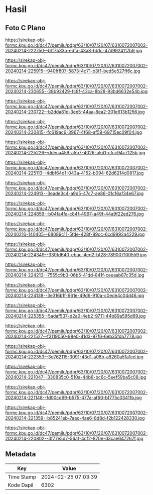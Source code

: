 # Hasil

## Foto C Plano

https://sirekap-obj-formc.kpu.go.id/dc47/pemilu/pdpr/63/10/07/20/07/6310072007002-20240214-222750--b1f7b33a-edfa-43a8-bb1c-47d9924117b9.jpg

https://sirekap-obj-formc.kpu.go.id/dc47/pemilu/pdpr/63/10/07/20/07/6310072007002-20240214-225915--940ff807-5873-4c71-b3f1-bed5e527ff6c.jpg

https://sirekap-obj-formc.kpu.go.id/dc47/pemilu/pdpr/63/10/07/20/07/6310072007002-20240214-230655--38b92429-fc8f-43ca-8b28-93bd6632e54b.jpg

https://sirekap-obj-formc.kpu.go.id/dc47/pemilu/pdpr/63/10/07/20/07/6310072007002-20240214-230722--b2dda81d-3ee5-44aa-8ea2-201e613b1256.jpg

https://sirekap-obj-formc.kpu.go.id/dc47/pemilu/pdpr/63/10/07/20/07/6310072007002-20240214-230815--fc619ac6-3967-4f68-af59-69715ec09f04.jpg

https://sirekap-obj-formc.kpu.go.id/dc47/pemilu/pdpr/63/10/07/20/07/6310072007002-20240214-225226--ddeca459-a5b7-4026-a5d1-cfcc94c7125b.jpg

https://sirekap-obj-formc.kpu.go.id/dc47/pemilu/pdpr/63/10/07/20/07/6310072007002-20240214-225113--4dbf64d1-043a-4152-b094-62d6214d0817.jpg

https://sirekap-obj-formc.kpu.go.id/dc47/pemilu/pdpr/63/10/07/20/07/6310072007002-20240214-224913--3eade3c4-a9d5-47c7-ae86-01c16af34e67.jpg

https://sirekap-obj-formc.kpu.go.id/dc47/pemilu/pdpr/63/10/07/20/07/6310072007002-20240214-224859--b04fa4fa-c84f-4997-a49f-44a9f22ed276.jpg

https://sirekap-obj-formc.kpu.go.id/dc47/pemilu/pdpr/63/10/07/20/07/6310072007002-20240216-140405--68089c11-5fde-428f-89cc-6cd9992a4229.jpg

https://sirekap-obj-formc.kpu.go.id/dc47/pemilu/pdpr/63/10/07/20/07/6310072007002-20240214-224349--330fd640-ebac-4ed2-bf28-789007100559.jpg

https://sirekap-obj-formc.kpu.go.id/dc47/pemilu/pdpr/63/10/07/20/07/6310072007002-20240214-224213--7555c9b3-06b5-41dd-841f-ceeaab87c35d.jpg

https://sirekap-obj-formc.kpu.go.id/dc47/pemilu/pdpr/63/10/07/20/07/6310072007002-20240214-224138--3e316b1f-661e-49d6-910a-c0ede4c04d46.jpg

https://sirekap-obj-formc.kpu.go.id/dc47/pemilu/pdpr/63/10/07/20/07/6310072007002-20240214-225355--5adaf537-d2a0-4eb2-9711-44b89a595d69.jpg

https://sirekap-obj-formc.kpu.go.id/dc47/pemilu/pdpr/63/10/07/20/07/6310072007002-20240214-221527--f3119050-98e0-41d3-97f6-6eb35fda7778.jpg

https://sirekap-obj-formc.kpu.go.id/dc47/pemilu/pdpr/63/10/07/20/07/6310072007002-20240214-222353--3d762115-3091-43d1-a08b-a8260a51a1cd.jpg

https://sirekap-obj-formc.kpu.go.id/dc47/pemilu/pdpr/63/10/07/20/07/6310072007002-20240214-221047--330835c0-510a-44b8-bc6c-5eef59ba5c08.jpg

https://sirekap-obj-formc.kpu.go.id/dc47/pemilu/pdpr/63/10/07/20/07/6310072007002-20240214-221148--fd00cd69-b575-477a-af60-bf775c03411b.jpg

https://sirekap-obj-formc.kpu.go.id/dc47/pemilu/pdpr/63/10/07/20/07/6310072007002-20240214-221359--b85241eb-7aac-4ae6-8d8d-f2b122428330.jpg

https://sirekap-obj-formc.kpu.go.id/dc47/pemilu/pdpr/63/10/07/20/07/6310072007002-20240214-220802--3f77e5d7-56af-4cf2-870e-d3cae647267f.jpg


## Metadata

| Key        | Value               |
| ---------- | ------------------- |
| Time Stamp | 2024-02-25 07:03:39 |
| Kode Dapil | 6302                |



